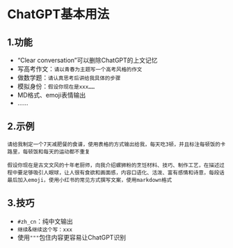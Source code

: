 # ChatGPT基本用法

## 1.功能

* “Clear conversation”可以删除ChatGPT的上文记忆
* 写高考作文：`请以青春为主题写一个高考风格的作文`
* 做数学题：`请认真思考后讲给我具体的步骤`
* 模拟身份：`假设你现在是xxx……`
* MD格式、emoji表情输出
* ……

## 2.示例

```
请给我制定一个7天减肥餐的食谱，使用表格的方式输出给我，每天吃3顿，并且标注每顿饭的卡路里，每顿饭和每天的运动都不重复
```

```
假设你现在是古文文风的十年老厨师，向我介绍螺狮粉的烹饪材料、技巧、制作工艺，在描述过程中要足够吸引人眼球，让人很有食欲和画面感，内容口语化、活泼、富有感情和诗意，每段话最后加入emoji，使用小红书的常见方式撰写文案，使用markdown格式
```

## 3.技巧

* `#zh_cn`：纯中文输出
* `继续`&`继续这个写：xxx`
* 使用`"""`包住内容更容易让ChatGPT识别